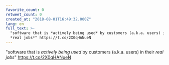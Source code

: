 ```yaml
---
favorite_count: 0
retweet_count: 0
created_at: "2018-08-01T16:49:32.000Z"
lang: en
full_text: >-
  "software that is *actively being used* by customers (a.k.a. users) in their
  *real jobs*" https://t.co/2X0qHANueN
---
```


"software that is _actively being used_ by customers (a.k.a. users) in their
_real jobs_" <https://t.co/2X0qHANueN>
